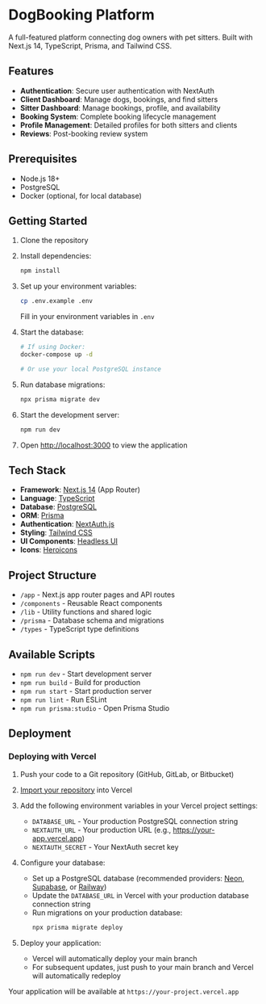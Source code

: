 # DogBooking Platform

A full-featured platform connecting dog owners with pet sitters. Built with Next.js 14, TypeScript, Prisma, and Tailwind CSS.

## Features

- **Authentication**: Secure user authentication with NextAuth
- **Client Dashboard**: Manage dogs, bookings, and find sitters
- **Sitter Dashboard**: Manage bookings, profile, and availability
- **Booking System**: Complete booking lifecycle management
- **Profile Management**: Detailed profiles for both sitters and clients
- **Reviews**: Post-booking review system

## Prerequisites

- Node.js 18+
- PostgreSQL
- Docker (optional, for local database)

## Getting Started

1. Clone the repository
2. Install dependencies:
   ```bash
   npm install
   ```

3. Set up your environment variables:
   ```bash
   cp .env.example .env
   ```
   Fill in your environment variables in `.env`

4. Start the database:
   ```bash
   # If using Docker:
   docker-compose up -d
   
   # Or use your local PostgreSQL instance
   ```

5. Run database migrations:
   ```bash
   npx prisma migrate dev
   ```

6. Start the development server:
   ```bash
   npm run dev
   ```

7. Open [http://localhost:3000](http://localhost:3000) to view the application

## Tech Stack

- **Framework**: [Next.js 14](https://nextjs.org/) (App Router)
- **Language**: [TypeScript](https://www.typescriptlang.org/)
- **Database**: [PostgreSQL](https://www.postgresql.org/)
- **ORM**: [Prisma](https://www.prisma.io/)
- **Authentication**: [NextAuth.js](https://next-auth.js.org/)
- **Styling**: [Tailwind CSS](https://tailwindcss.com/)
- **UI Components**: [Headless UI](https://headlessui.com/)
- **Icons**: [Heroicons](https://heroicons.com/)

## Project Structure

- `/app` - Next.js app router pages and API routes
- `/components` - Reusable React components
- `/lib` - Utility functions and shared logic
- `/prisma` - Database schema and migrations
- `/types` - TypeScript type definitions

## Available Scripts

- `npm run dev` - Start development server
- `npm run build` - Build for production
- `npm run start` - Start production server
- `npm run lint` - Run ESLint
- `npm run prisma:studio` - Open Prisma Studio

## Deployment

### Deploying with Vercel

1. Push your code to a Git repository (GitHub, GitLab, or Bitbucket)

2. [Import your repository](https://vercel.com/new) into Vercel

3. Add the following environment variables in your Vercel project settings:
   - `DATABASE_URL` - Your production PostgreSQL connection string
   - `NEXTAUTH_URL` - Your production URL (e.g., https://your-app.vercel.app)
   - `NEXTAUTH_SECRET` - Your NextAuth secret key

4. Configure your database:
   - Set up a PostgreSQL database (recommended providers: [Neon](https://neon.tech), [Supabase](https://supabase.com), or [Railway](https://railway.app))
   - Update the `DATABASE_URL` in Vercel with your production database connection string
   - Run migrations on your production database:
     ```bash
     npx prisma migrate deploy
     ```

5. Deploy your application:
   - Vercel will automatically deploy your main branch
   - For subsequent updates, just push to your main branch and Vercel will automatically redeploy

Your application will be available at `https://your-project.vercel.app`
